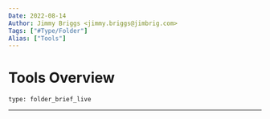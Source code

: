 ```yaml
---
Date: 2022-08-14
Author: Jimmy Briggs <jimmy.briggs@jimbrig.com>
Tags: ["#Type/Folder"]
Alias: ["Tools"]
---
```


# Tools Overview

 
```ccard
type: folder_brief_live
```
 

***
